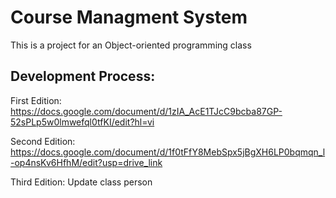 # Course Managment System
This is a project for an Object-oriented programming class
## Development Process:
First Edition: https://docs.google.com/document/d/1zIA_AcE1TJcC9bcba87GP-52sPLp5w0lmwefql0tfKI/edit?hl=vi

Second Edition: https://docs.google.com/document/d/1f0tFfY8MebSpx5jBgXH6LP0bqmqn_l-op4nsKv6HfhM/edit?usp=drive_link

Third Edition: Update class person
